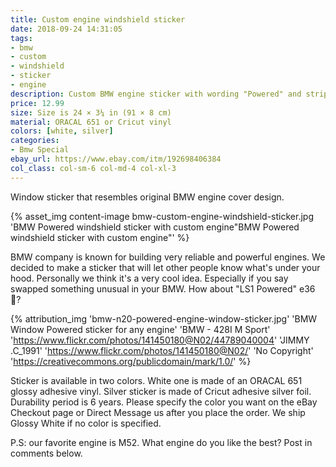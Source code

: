 ```yaml
---
title: Custom engine windshield sticker
date: 2018-09-24 14:31:05
tags:
- bmw
- custom
- windshield
- sticker
- engine
description: Custom BMW engine sticker with wording "Powered" and stripes. Designed for the windshield. We can make it for any engine model - M30, M50, M52, S52, N54, N55, S38, s52 etc. Text us your engine model. Free US Shipping.
price: 12.99
size: Size is 24 × 3¼ in (91 × 8 cm)
material: ORACAL 651 or Cricut vinyl
colors: [white, silver]
categories:
- Bmw Special
ebay_url: https://www.ebay.com/itm/192698406384
col_class: col-sm-6 col-md-4 col-xl-3
---
```


Window sticker that resembles original BMW engine cover design.

<!-- more -->
{% asset_img content-image bmw-custom-engine-windshield-sticker.jpg 'BMW Powered windshield sticker with custom engine"BMW Powered windshield sticker with custom engine"' %}

BMW company is known for building very reliable and powerful engines. We decided to make a sticker that will let other people know what's under your hood. Personally we think it's a very cool idea. Especially if you say swapped something unusual in your BMW. How about "LS1 Powered" e36 🧐?

{% attribution_img
  'bmw-n20-powered-engine-window-sticker.jpg'
  'BMW Window Powered sticker for any engine'
  'BMW - 428I M Sport'
  'https://www.flickr.com/photos/141450180@N02/44789040004'
  'JIMMY .C_1991'
  'https://www.flickr.com/photos/141450180@N02/'
  'No Copyright'
  'https://creativecommons.org/publicdomain/mark/1.0/'
%}

Sticker is available in two colors. White one is made of an ORACAL 651 glossy adhesive vinyl. Silver sticker is made of Cricut adhesive silver foil. Durability period is 6 years. Please specify the color you want on the eBay Checkout page or Direct Message us after you place the order. We ship Glossy White if no color is specified.

P.S: our favorite engine is M52. What engine do you like the best? Post in comments below.
